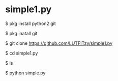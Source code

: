# simple1.py
$ pkg install python2 git

$ pkg inatall git

$ git clone https://github.com/LUTFITzy/simple1.py

$ cd simple1.py

$ ls

$ python simple.py
